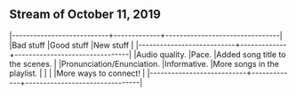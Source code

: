 ## Stream of October 11, 2019

|---------------------------+-------------+--------------------------------|
|Bad stuff                  |Good stuff   |New stuff                       |
|---------------------------+-------------+--------------------------------|
|Audio quality.             |Pace.        |Added song title to the scenes. |
|Pronunciation/Enunciation. |Informative. |More songs in the playlist.     |
|                           |             |More ways to connect!           |
|---------------------------+-------------+--------------------------------|
